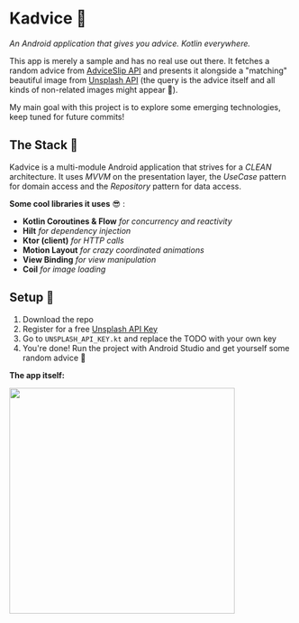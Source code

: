 # Kadvice 🐻
*An Android application that gives you advice. Kotlin everywhere.*

This app is merely a sample and has no real use out there. It fetches a random advice from [AdviceSlip API](https://api.adviceslip.com/) and presents it alongside a "matching" beautiful image from [Unsplash API](https://unsplash.com/developers) (the query is the advice itself and all kinds of non-related images might appear 🙈).

My main goal with this project is to explore some emerging technologies, keep tuned for future commits!

## The Stack 🧠

Kadvice is a multi-module Android application that strives for a *CLEAN* architecture. It uses *MVVM* on the presentation layer, the *UseCase* pattern for domain access and the *Repository* pattern for data access.

**Some cool libraries it uses** 😎  :
 - **Kotlin Coroutines & Flow** *for concurrency and reactivity*
 - **Hilt** *for dependency injection*
 - **Ktor (client)** *for HTTP calls*
 - **Motion Layout** *for crazy coordinated animations*
 - **View Binding** *for view manipulation*
 - **Coil** *for image loading*

## Setup 🔨

 1. Download the repo
 2. Register for a free [Unsplash API Key](https://unsplash.com/developers)
 3. Go to `UNSPLASH_API_KEY.kt` and replace the TODO with your own key
 4. You're done! Run the project with Android Studio and get yourself some random advice 🤗

**The app itself:**

<img src="kadvice.gif" height="400"/>
